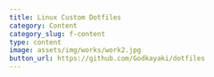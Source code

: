 ```yaml
---
title: Linux Custom Dotfiles
category: Content
category_slug: f-content
type: content
image: assets/img/works/work2.jpg
button_url: https://github.com/Godkayaki/dotfiles
---
```

